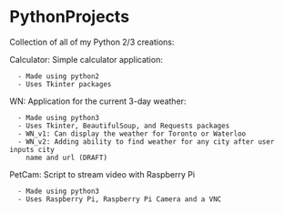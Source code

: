 # PythonProjects

Collection of all of my Python 2/3 creations:

Calculator: Simple calculator application:  

      - Made using python2  
      - Uses Tkinter packages   

WN: Application for the current 3-day weather:  

      - Made using python3  
      - Uses Tkinter, BeautifulSoup, and Requests packages
      - WN_v1: Can display the weather for Toronto or Waterloo  
      - WN_v2: Adding ability to find weather for any city after user inputs city
        name and url (DRAFT)  

PetCam: Script to stream video with Raspberry Pi

      - Made using python3
      - Uses Raspberry Pi, Raspberry Pi Camera and a VNC
